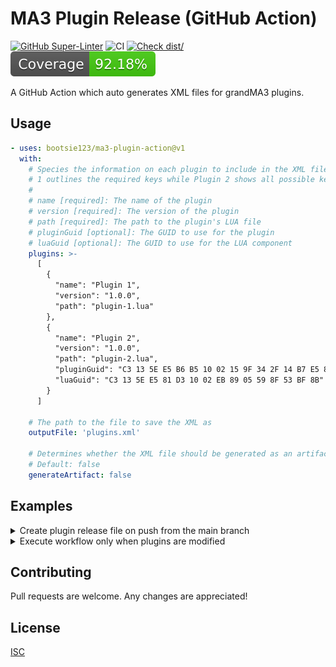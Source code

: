 # MA3 Plugin Release (GitHub Action)

[![GitHub Super-Linter](https://github.com/actions/typescript-action/actions/workflows/linter.yml/badge.svg)](https://github.com/super-linter/super-linter)
![CI](https://github.com/actions/typescript-action/actions/workflows/ci.yml/badge.svg)
[![Check dist/](https://github.com/actions/typescript-action/actions/workflows/check-dist.yml/badge.svg)](https://github.com/actions/typescript-action/actions/workflows/check-dist.yml)
[![Coverage](./badges/coverage.svg)](./badges/coverage.svg)

A GitHub Action which auto generates XML files for grandMA3 plugins.

## Usage

```yaml
- uses: bootsie123/ma3-plugin-action@v1
  with:
    # Species the information on each plugin to include in the XML file. Plugin
    # 1 outlines the required keys while Plugin 2 shows all possible keys
    #
    # name [required]: The name of the plugin
    # version [required]: The version of the plugin
    # path [required]: The path to the plugin's LUA file
    # pluginGuid [optional]: The GUID to use for the plugin
    # luaGuid [optional]: The GUID to use for the LUA component
    plugins: >-
      [
        {
          "name": "Plugin 1",
          "version": "1.0.0",
          "path": "plugin-1.lua"
        },
        {
          "name": "Plugin 2",
          "version": "1.0.0",
          "path": "plugin-2.lua",
          "pluginGuid": "C3 13 5E E5 B6 B5 10 02 15 9F 34 2F 14 B7 E5 8B",
          "luaGuid": "C3 13 5E E5 81 D3 10 02 EB 89 05 59 8F 53 BF 8B"
        }
      ]

    # The path to the file to save the XML as
    outputFile: 'plugins.xml'

    # Determines whether the XML file should be generated as an artifact
    # Default: false
    generateArtifact: false
```

## Examples

<details>
  <summary>Create plugin release file on push from the main branch</summary>

```yaml
name: MA3 Plugin Build

on:
  push:
    branches: [ "main" ]

permissions:
  contents: write

jobs:
  build:
    name: MA3 Plugin Build
    runs-on: ubuntu-latest

    steps:
      - name: Checkout
        uses: actions/checkout@v4

      - name: Build Release File
        uses: bootsie123/ma3-plugin-action@v1
        with:
          plugins: >-
            [
              {
                "name": "Test Plugin",
                "version": "1.0.0",
                "path": "test-plugin.lua"
              }
            ]
          outputFile: ./test-plugin.xml

      - name: Push Changes
        run: |
          git config user.name "${GITHUB_ACTOR}"
          git config user.email "${GITHUB_ACTOR}@users.noreply.github.com"
          git add .
          git commit -am "Automated: update MA3 plugin release file"
          git push
```
</details>

<details>
  <summary>Execute workflow only when plugins are modified</summary>

```yaml
name: MA3 Plugin Build

on:
  push:
    branches: [ "main" ]
    paths:
      - "**/*.lua"

permissions:
  contents: write

jobs:
  build:
    name: MA3 Plugin Build
    runs-on: ubuntu-latest

    steps:
      - name: Checkout
        uses: actions/checkout@v4

      - name: Build Release File
        uses: bootsie123/ma3-plugin-action@v1
        with:
          plugins: >-
            [
              {
                "name": "Test Plugin",
                "version": "1.0.0",
                "path": "test-plugin.lua"
              }
            ]
          outputFile: ./test-plugin.xml

      - name: Push Changes
        run: |
          git config user.name "${GITHUB_ACTOR}"
          git config user.email "${GITHUB_ACTOR}@users.noreply.github.com"
          git add .
          git commit -am "Automated: update MA3 plugin release file"
          git push
```
</details>

## Contributing

Pull requests are welcome. Any changes are appreciated!

## License

[ISC](https://choosealicense.com/licenses/isc/)
